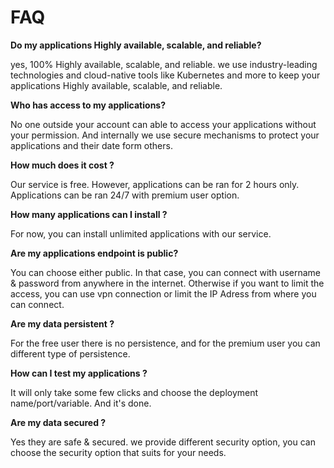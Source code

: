 # FAQ

**Do my applications Highly available, scalable, and reliable?**

yes, 100% Highly available, scalable, and reliable. we use industry-leading technologies and cloud-native tools like Kubernetes and more to keep your applications Highly available, scalable, and reliable.

**Who has access to my applications?**

No one outside your account can able to access your applications without your permission. And internally we use secure mechanisms to protect your applications and their date form others.

**How much does it cost ?**

Our service is free. However, applications can be ran for 2 hours only. Applications can be ran 24/7 with premium user option.

**How many applications can I install ?**

For now, you can install unlimited applications with our service.

**Are my applications endpoint is public?**

You can choose either public. In that case, you can connect with username & password from anywhere in the internet. Otherwise if you want to limit the access, you can use vpn connection or limit the IP Adress from where you can connect.

**Are my data persistent ?**

For the free user there is no persistence, and for the premium user you can different type of persistence.

**How can I test my applications ?**

It will only take some few clicks and choose the deployment name/port/variable. And it's done.

**Are my data secured ?**

Yes they are safe & secured. we provide different security option, you can choose the security option that suits for your needs.
